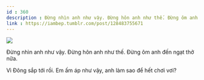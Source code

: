 ```yaml
---
id : 360
description : Đừng nhìn anh như vậy. Đừng hôn anh như thế. Đừng ôm anh đến ngạt thở nữa.
link : https://iambep.tumblr.com/post/128483755671
---
```


![](https://64.media.tumblr.com/ff942a08e6915e364074a2002ae247ad/tumblr_nu9h4wXDVv1u3a9rjo1_640.jpg)

Đừng nhìn anh như vậy. Đừng hôn anh như thế. Đừng ôm anh đến ngạt thở nữa.

Vì Đông sắp tới rồi. Em ấm áp như vậy, anh làm sao để hết chơi vơi?
